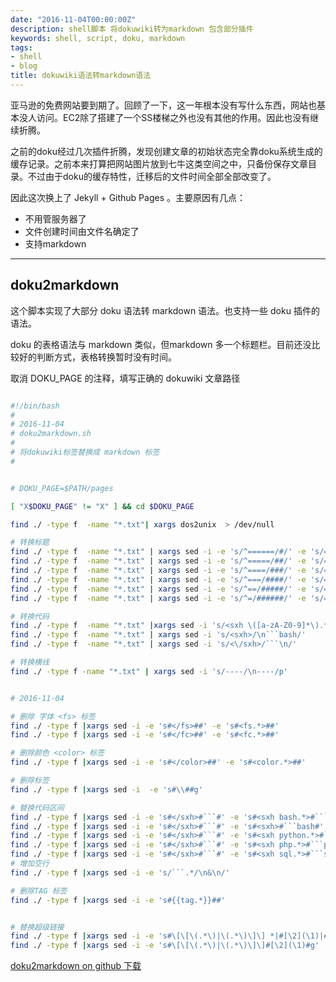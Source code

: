 ```yaml
---
date: "2016-11-04T00:00:00Z"
description: shell脚本 将dokuwiki转为markdown 包含部分插件
keywords: shell, script, doku, markdown
tags:
- shell
- blog
title: dokuwiki语法转markdown语法
---
```


亚马逊的免费网站要到期了。回顾了一下，这一年根本没有写什么东西，网站也基本没人访问。EC2除了搭建了一个SS楼梯之外也没有其他的作用。因此也没有继续折腾。


之前的doku经过几次插件折腾，发现创建文章的初始状态完全靠doku系统生成的缓存记录。之前本来打算把网站图片放到七牛这类空间之中，只备份保存文章目录。不过由于doku的缓存特性，迁移后的文件时间全部全部改变了。

因此这次换上了 Jekyll + Github Pages 。主要原因有几点：
+ 不用管服务器了
+ 文件创建时间由文件名确定了
+ 支持markdown

----

## doku2markdown

这个脚本实现了大部分 doku 语法转 markdown 语法。也支持一些 doku 插件的语法。

doku 的表格语法与 markdown 类似，但markdown 多一个标题栏。目前还没比较好的判断方式，表格转换暂时没有时间。

取消 DOKU_PAGE 的注释，填写正确的 dokuwiki 文章路径

```bash

#!/bin/bash
#
# 2016-11-04 
# doku2markdown.sh
#
# 将dokuwiki标签替换成 markdown 标签
#


# DOKU_PAGE=$PATH/pages

[ "X$DOKU_PAGE" != "X" ] && cd $DOKU_PAGE

find ./ -type f  -name "*.txt"| xargs dos2unix  > /dev/null

# 转换标题
find ./ -type f  -name "*.txt" | xargs sed -i -e 's/^======/#/' -e 's/======$//'
find ./ -type f  -name "*.txt" | xargs sed -i -e 's/^=====/##/' -e 's/=====$//'
find ./ -type f  -name "*.txt" | xargs sed -i -e 's/^====/###/' -e 's/====$//'
find ./ -type f  -name "*.txt" | xargs sed -i -e 's/^===/####/' -e 's/===$//'
find ./ -type f  -name "*.txt" | xargs sed -i -e 's/^==/#####/' -e 's/==$//'
find ./ -type f  -name "*.txt" | xargs sed -i -e 's/^=/######/' -e 's/=$//'

# 转换代码
find ./ -type f  -name "*.txt" |xargs sed -i 's/<sxh \([a-zA-Z0-9]*\).*/\n```\1/'
find ./ -type f  -name "*.txt" | xargs sed -i 's/<sxh>/\n```bash/' 
find ./ -type f  -name "*.txt" | xargs sed -i 's/<\/sxh>/```\n/' 

# 转换横线
find ./ -type f -name "*.txt" | xargs sed -i 's/----/\n----/p'


# 2016-11-04

# 删除 字体 <fs> 标签
find ./ -type f |xargs sed -i -e 's#</fs>##' -e 's#<fs.*>##'   
find ./ -type f |xargs sed -i -e 's#</fc>##' -e 's#<fc.*>##'   

# 删除颜色 <color> 标签
find ./ -type f |xargs sed -i -e 's#</color>##' -e 's#<color.*>##'   

# 删除标签
find ./ -type f |xargs sed -i  -e 's#\\##g'

# 替换代码区间
find ./ -type f |xargs sed -i -e 's#</sxh>#```#' -e 's#<sxh bash.*>#```bash#' 
find ./ -type f |xargs sed -i -e 's#</sxh>#```#' -e 's#<sxh>#```bash#' 
find ./ -type f |xargs sed -i -e 's#</sxh>#```#' -e 's#<sxh python.*>#```python#' 
find ./ -type f |xargs sed -i -e 's#</sxh>#```#' -e 's#<sxh php.*>#```php#' 
find ./ -type f |xargs sed -i -e 's#</sxh>#```#' -e 's#<sxh sql.*>#```sql#' 
# 增加空行
find ./ -type f |xargs sed -i -e 's/```.*/\n&\n/'

# 删除TAG 标签
find ./ -type f |xargs sed -i -e 's#{{tag.*}}##' 


# 替换超级链接
find ./ -type f |xargs sed -i -e 's#\[\[\(.*\)|\(.*\)\]\] *|#[\2](\1)|#g'
find ./ -type f |xargs sed -i -e 's#\[\[\(.*\)|\(.*\)\]\]#[\2](\1)#g'

```

[doku2markdown on github 下载 ]( https://raw.githubusercontent.com/octowhale/bash-scripts/master/tools/doku2markdown.sh )

